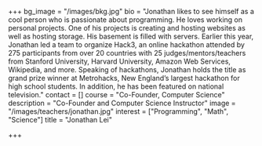 +++
bg_image = "/images/bkg.jpg"
bio = "Jonathan likes to see himself as a cool person who is passionate about programming. He loves working on personal projects. One of his projects is creating and hosting websites as well as hosting storage. His basement is filled with servers. Earlier this year, Jonathan led a team to organize Hack3, an online hackathon attended by 275 participants from over 20 countries with 25 judges/mentors/teachers from Stanford University, Harvard University, Amazon Web Services, Wikipedia, and more. Speaking of hackathons, Jonathan holds the title as grand prize winner at Metrohacks, New England’s largest hackathon for high school students. In addition, he has been featured on national television."
contact = []
course = "Co-Founder, Computer Science"
description = "Co-Founder and Computer Science Instructor"
image = "/images/teachers/jonathan.jpg"
interest = ["Programming", "Math", "Science"]
title = "Jonathan Lei"

+++
